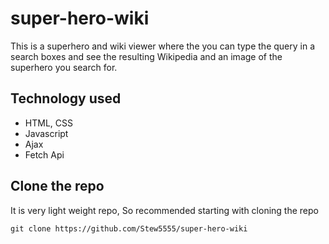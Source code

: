 # super-hero-wiki
This is a superhero and wiki viewer where the you can type the query in a search boxes and see the resulting Wikipedia and an image of the superhero you search for.

## Technology used
- HTML, CSS
- Javascript
- Ajax
- Fetch Api

## Clone the repo
It is very light weight repo, So recommended starting with cloning the repo
```
git clone https://github.com/Stew5555/super-hero-wiki